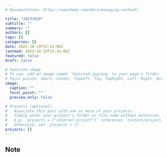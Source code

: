 ```yaml
---
# Documentation: https://wowchemy.com/docs/managing-content/

title: "20231020"
subtitle: ""
summary: ""
authors: []
tags: []
categories: []
date: 2023-10-19T15:14:06Z
lastmod: 2023-10-19T15:14:06Z
featured: false
draft: false

# Featured image
# To use, add an image named `featured.jpg/png` to your page's folder.
# Focal points: Smart, Center, TopLeft, Top, TopRight, Left, Right, BottomLeft, Bottom, BottomRight.
image:
  caption: ""
  focal_point: ""
  preview_only: false

# Projects (optional).
#   Associate this post with one or more of your projects.
#   Simply enter your project's folder or file name without extension.
#   E.g. `projects = ["internal-project"]` references `content/project/deep-learning/index.md`.
#   Otherwise, set `projects = []`.
projects: []
---
```


## Note

